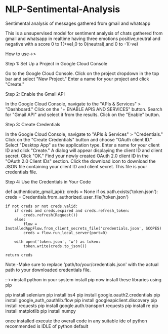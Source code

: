 # NLP-Sentimental-Analysis
Sentimental analysis of messages gathered from gmail and whatsapp

This is a unsupervised model for sentiment analysis of chats gathered from gmail and whatsapp in realtime
having three emotions positive,neutral and negative with a score 0 to 1(+ve),0 to 0(neutral),and 0 to -1(-ve)


How to use->>

Step 1: Set Up a Project in Google Cloud Console

Go to the Google Cloud Console.
Click on the project dropdown in the top bar and select "New Project."
Enter a name for your project and click "Create."

Step 2: Enable the Gmail API

In the Google Cloud Console, navigate to the "APIs & Services" > "Dashboard."
Click on the "+ ENABLE APIS AND SERVICES" button.
Search for "Gmail API" and select it from the results.
Click on the "Enable" button.

Step 3: Create Credentials

In the Google Cloud Console, navigate to "APIs & Services" > "Credentials."
Click on the "Create Credentials" button and choose "OAuth client ID."
Select "Desktop App" as the application type.
Enter a name for your client ID and click "Create."
A dialog will appear displaying the client ID and client secret. Click "OK."
Find your newly created OAuth 2.0 client ID in the "OAuth 2.0 Client IDs" section.
Click the download icon to download the JSON file containing your client ID and client secret. This file is your credentials file.

Step 4: Use the Credentials in Your Code

def authenticate_gmail_api():
    creds = None
    if os.path.exists('token.json'):
        creds = Credentials.from_authorized_user_file('token.json')

    if not creds or not creds.valid:
        if creds and creds.expired and creds.refresh_token:
            creds.refresh(Request())
        else:
            flow = InstalledAppFlow.from_client_secrets_file('credentials.json', SCOPES)
            creds = flow.run_local_server(port=0)

        with open('token.json', 'w') as token:
            token.write(creds.to_json())

    return creds



Note:-Make sure to replace 'path/to/your/credentials.json' with the actual path to your downloaded credentials file.

:->>install python in your system
install pip
now install these libraries using pip

pip install selenium
pip install bs4
pip install google.oauth2.credentials
pip install google_auth_oauthlib.flow
pip install googleapiclient.discovery
pip install requests
pip install google.auth.transport.requests
pip install re
pip install matplotlib
pip install numpy

once installed execute the overall code in any suitable ide of python 
recommended is IDLE of python default

